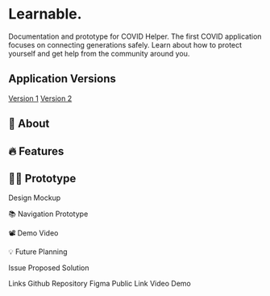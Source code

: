 # Learnable.

Documentation and prototype for COVID Helper. The first COVID application focuses on connecting generations safely. Learn about how to protect yourself and get help from the community around you.

## Application Versions

[Version 1](https://www.figma.com/file/0FXCLySOgvOdGTpab61Cab/MARCO_SICILIANO_ASSIGNMENT1?node-id=38%3A635)
[Version 2](https://www.figma.com/file/KqpbUmvHgdxX9DMxZyMeeW/MARCO_SICILIANO_ASSIGNMENT2?node-id=0%3A1)

## 🤔 About

## 🔥 Features


## 👩‍🎨 Prototype

Design Mockup

📚 Navigation Prototype

📽️ Demo Video

💡 Future Planning


Issue	Proposed Solution

Links
Github Repository
Figma Public Link
Video Demo
